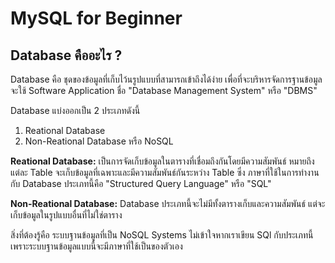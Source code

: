 # MySQL for Beginner

## Database คืออะไร ?

Database คือ ชุดของข้อมูลที่เก็บไว้นรูปแบบที่สามารถเข้าถึงได้ง่าย เพื่อที่จะบริหารจัดการฐานข้อมูลจะใช้ Software Application ชื่อ "Database Management System" หรือ "DBMS" 

Database แบ่งออกเป็น 2 ประเภทดังนี้

1. Reational Database
2. Non-Reational Database หรือ NoSQL

**Reational Database:** เป็นการจัดเก็บข้อมูลในตารางที่เชื่อมถึงกันโดยมีความสัมพันธ์ หมายถึง แต่ละ Table จะเก็บข้อมูลที่เฉพาะและมีความสัมพันธ์กันระหว่าง Table ซึ่ง ภาษาที่ใช้ในการทำงานกับ Database ประเภทนี้คือ "Structured Query Language" หรือ "SQL"

**Non-Reational Database:** Database ประเภทนี้จะไม่มีทั้งตารางเก็บและความสัมพันธ์ แต่จะเก็บข้อมูลในรูปแบบอื่นที่ไม่ใช่ตาราง

สิ่งที่ต้องรู้คือ ระบบฐานข้อมูลที่เป็น NoSQL Systems ไม่เข้าใจหากเราเขียน SQl กับประเภทนี้เพราะระบบฐานข้อมูลแบบนี้จะมีภาษาที่ใช้เป็นของตัวเอง

